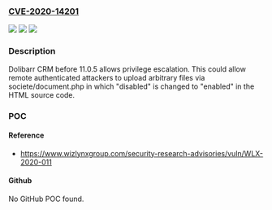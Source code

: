 ### [CVE-2020-14201](https://cve.mitre.org/cgi-bin/cvename.cgi?name=CVE-2020-14201)
![](https://img.shields.io/static/v1?label=Product&message=n%2Fa&color=blue)
![](https://img.shields.io/static/v1?label=Version&message=n%2Fa&color=blue)
![](https://img.shields.io/static/v1?label=Vulnerability&message=n%2Fa&color=brighgreen)

### Description

Dolibarr CRM before 11.0.5 allows privilege escalation. This could allow remote authenticated attackers to upload arbitrary files via societe/document.php in which "disabled" is changed to "enabled" in the HTML source code.

### POC

#### Reference
- https://www.wizlynxgroup.com/security-research-advisories/vuln/WLX-2020-011

#### Github
No GitHub POC found.


